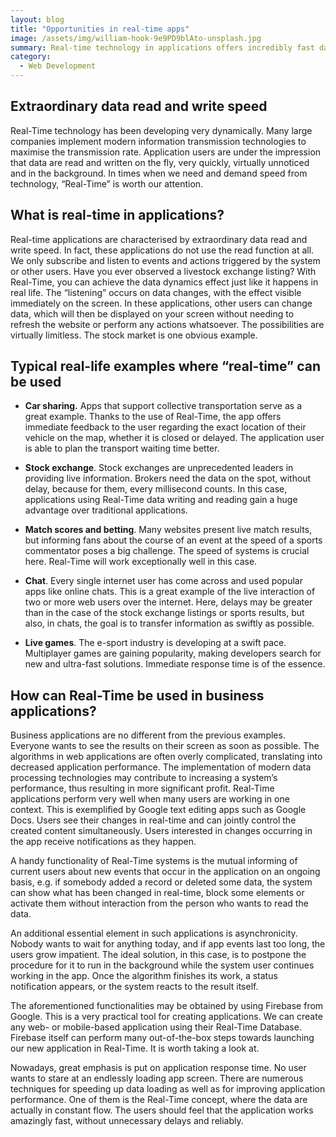 ```yaml
---
layout: blog
title: "Opportunities in real-time apps"
image: /assets/img/william-hook-9e9PD9blAto-unsplash.jpg
summary: Real-time technology in applications offers incredibly fast data reading and writing, enabling instant updates without manual refresh, crucial in fields like stock trading, car sharing, live sports, chats, and gaming.
category:
  - Web Development
---
```


## Extraordinary data read and write speed
Real-Time technology has been developing very dynamically. Many large companies implement modern information transmission technologies to maximise the transmission rate. Application users are under the impression that data are read and written on the fly, very quickly, virtually unnoticed and in the background. In times when we need and demand speed from technology, “Real-Time” is worth our attention.

## What is real-time in applications?
Real-time applications are characterised by extraordinary data read and write speed. In fact, these applications do not use the read function at all. We only subscribe and listen to events and actions triggered by the system or other users. Have you ever observed a livestock exchange listing? With Real-Time, you can achieve the data dynamics effect just like it happens in real life. The “listening” occurs on data changes, with the effect visible immediately on the screen. In these applications, other users can change data, which will then be displayed on your screen without needing to refresh the website or perform any actions whatsoever. The possibilities are virtually limitless. The stock market is one obvious example.

## Typical real-life examples where “real-time” can be used

- **Car sharing.** Apps that support collective transportation serve as a great example. Thanks to the use of Real-Time, the app offers immediate feedback to the user regarding the exact location of their vehicle on the map, whether it is closed or delayed. The application user is able to plan the transport waiting time better.

- **Stock exchange**. Stock exchanges are unprecedented leaders in providing live information. Brokers need the data on the spot, without delay, because for them, every millisecond counts. In this case, applications using Real-Time data writing and reading gain a huge advantage over traditional applications.

- **Match scores and betting**. Many websites present live match results, but informing fans about the course of an event at the speed of a sports commentator poses a big challenge. The speed of systems is crucial here. Real-Time will work exceptionally well in this case.

- **Chat**. Every single internet user has come across and used popular apps like online chats. This is a great example of the live interaction of two or more web users over the internet. Here, delays may be greater than in the case of the stock exchange listings or sports results, but also, in chats, the goal is to transfer information as swiftly as possible.

- **Live games**. The e-sport industry is developing at a swift pace. Multiplayer games are gaining popularity, making developers search for new and ultra-fast solutions. Immediate response time is of the essence.

## How can Real-Time be used in business applications?
Business applications are no different from the previous examples. Everyone wants to see the results on their screen as soon as possible. The algorithms in web applications are often overly complicated, translating into decreased application performance. The implementation of modern data processing technologies may contribute to increasing a system’s performance, thus resulting in more significant profit. Real-Time applications perform very well when many users are working in one context. This is exemplified by Google text editing apps such as Google Docs. Users see their changes in real-time and can jointly control the created content simultaneously. Users interested in changes occurring in the app receive notifications as they happen.

A handy functionality of Real-Time systems is the mutual informing of current users about new events that occur in the application on an ongoing basis, e.g. if somebody added a record or deleted some data, the system can show what has been changed in real-time, block some elements or activate them without interaction from the person who wants to read the data.

An additional essential element in such applications is asynchronicity. Nobody wants to wait for anything today, and if app events last too long, the users grow impatient. The ideal solution, in this case, is to postpone the procedure for it to run in the background while the system user continues working in the app. Once the algorithm finishes its work, a status notification appears, or the system reacts to the result itself.

The aforementioned functionalities may be obtained by using Firebase from Google. This is a very practical tool for creating applications. We can create any web- or mobile-based application using their Real-Time Database. Firebase itself can perform many out-of-the-box steps towards launching our new application in Real-Time. It is worth taking a look at.

Nowadays, great emphasis is put on application response time. No user wants to stare at an endlessly loading app screen. There are numerous techniques for speeding up data loading as well as for improving application performance. One of them is the Real-Time concept, where the data are actually in constant flow. The users should feel that the application works amazingly fast, without unnecessary delays and reliably.
